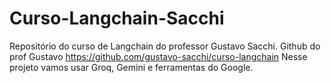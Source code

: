 # Curso-Langchain-Sacchi
Repositório do curso de Langchain do professor Gustavo Sacchi.
Github do prof Gustavo https://github.com/gustavo-sacchi/curso-langchain 
Nesse projeto vamos usar Groq, Gemini e ferramentas do Google.

